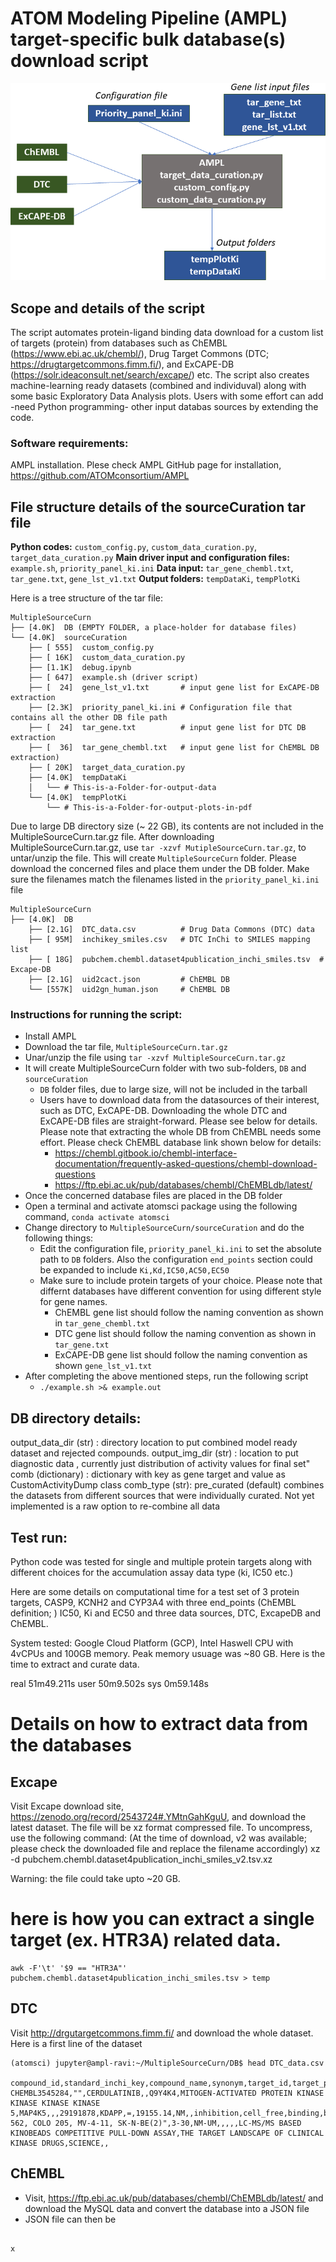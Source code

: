 # ATOM Modeling Pipeline (AMPL) target-specific bulk database(s) download script

![](./../Img/BuldDownload.png) 

## Scope and details of the script

The script automates protein-ligand binding data download for a custom list of targets (protein) from databases such as ChEMBL (https://www.ebi.ac.uk/chembl/), Drug Target Commons (DTC; https://drugtargetcommons.fimm.fi/), and ExCAPE-DB (https://solr.ideaconsult.net/search/excape/) etc. The script also creates 
machine-learning ready datasets (combined and individuval) along with some basic Exploratory Data Analysis plots. Users with some effort can add -need Python programming- other input databas sources by extending the code.   

### Software requirements: 

AMPL installation. Plese check AMPL GitHub page for installation, https://github.com/ATOMconsortium/AMPL 

## File structure details of the sourceCuration tar file

**Python codes:** `custom_config.py`, `custom_data_curation.py`, `target_data_curation.py`
**Main driver input and configuration files:** `example.sh`, `priority_panel_ki.ini`
**Data input:** `tar_gene_chembl.txt`, `tar_gene.txt`, `gene_lst_v1.txt` 
**Output folders:** `tempDataKi`, `tempPlotKi`

Here is a tree structure of the tar file:  
``` 
MultipleSourceCurn
├── [4.0K]  DB (EMPTY FOLDER, a place-holder for database files)
└── [4.0K]  sourceCuration
    ├── [ 555]  custom_config.py
    ├── [ 16K]  custom_data_curation.py
    ├── [1.1K]  debug.ipynb
    ├── [ 647]  example.sh (driver script)
    ├── [  24]  gene_lst_v1.txt       # input gene list for ExCAPE-DB extraction
    ├── [2.3K]  priority_panel_ki.ini # Configuration file that contains all the other DB file path
    ├── [  24]  tar_gene.txt          # input gene list for DTC DB extraction
    ├── [  36]  tar_gene_chembl.txt   # input gene list for ChEMBL DB extraction)
    ├── [ 20K]  target_data_curation.py
    ├── [4.0K]  tempDataKi
    │   └── # This-is-a-Folder-for-output-data
    └── [4.0K]  tempPlotKi
        └── # This-is-a-Folder-for-output-plots-in-pdf
```

Due to large DB directory size (~ 22 GB), its contents are not included in the MultipleSourceCurn.tar.gz file. 
After downloading MultipleSourceCurn.tar.gz, use `tar -xzvf MutipleSourceCurn.tar.gz`, to untar/unzip the 
file. This will create `MultipleSourceCurn` folder. Please download the concerned files and place them under the 
DB folder. Make sure the filenames match the filenames listed in the `priority_panel_ki.ini` file

```
MultipleSourceCurn
├── [4.0K]  DB
    ├── [2.1G]  DTC_data.csv          # Drug Data Commons (DTC) data 
    ├── [ 95M]  inchikey_smiles.csv   # DTC InChi to SMILES mapping list
    ├── [ 18G]  pubchem.chembl.dataset4publication_inchi_smiles.tsv  # Excape-DB
    ├── [2.1G]  uid2cact.json         # ChEMBL DB 
    └── [557K]  uid2gn_human.json     # ChEMBL DB
```

### Instructions for running the script:
* Install AMPL 
* Download the tar file, `MultipleSourceCurn.tar.gz`
* Unar/unzip the file using `tar -xzvf MultipleSourceCurn.tar.gz`
* It will create MultipleSourceCurn folder with two sub-folders, `DB` and `sourceCuration`
   * `DB` folder files, due to large size, will not be included in the tarball 
   * Users have to download data from the datasources of their interest, such as DTC, ExCAPE-DB. Downloading the whole DTC and ExCAPE-DB files are straight-forward. Please see below for details. Please note that extracting the whole DB from ChEMBL needs some effort. Please check ChEMBL database link shown below for details:
      * https://chembl.gitbook.io/chembl-interface-documentation/frequently-asked-questions/chembl-download-questions
      * https://ftp.ebi.ac.uk/pub/databases/chembl/ChEMBLdb/latest/
* Once the concerned database files are placed in the DB folder 
* Open a terminal and activate atomsci package using the following command, `conda activate atomsci`
* Change directory to `MultipleSourceCurn/sourceCuration` and do the following things: 
  - Edit the configuration file, `priority_panel_ki.ini` to set the absolute path to `DB` folders. Also the configuration `end_points` section could be expanded to include `Ki,Kd,IC50,AC50,EC50`
  - Make sure to include protein targets of your choice. Please note that differnt databases have different convention for using different style for gene names. 
    * ChEMBL gene list should follow the naming convention as shown in `tar_gene_chembl.txt`
    * DTC gene list should follow the naming convention as shown in `tar_gene.txt` 
    * ExCAPE-DB gene list should follow the naming convention as shown `gene_lst_v1.txt`
* After completing the above mentioned steps, run the following script
  - `./example.sh >& example.out` 
  

## DB directory details: 

output_data_dir (str) : directory location to put combined model ready dataset and rejected compounds.
output_img_dir (str) : location to put diagnostic data , currently just distribution of activity values for final set"
comb (dictionary) : dictionary with key as gene target and value as CustomActivityDump class
comb_type (str): pre_curated (default) combines the datasets from different sources that were individually curated. 
Not yet implemented is a raw option to re-combine all data

## Test run: 
Python code was tested for single and multiple protein targets along with different choices 
for the accumulation assay data type (ki, IC50 etc.)  

Here are some details on computational time for a test set of 3 protein targets, CASP9, KCNH2 and CYP3A4 with 
three end_points (ChEMBL definition;  ) IC50, Ki and EC50 and three data sources, DTC, ExcapeDB and ChEMBL. 

System tested: Google Cloud Platform (GCP), Intel Haswell CPU with 4vCPUs and 100GB memory. 
Peak memory usuage was ~80 GB. Here is the time to extract and curate data.

real    51m49.211s
user    50m9.502s
sys     0m59.148s


# Details on how to extract data from the databases

## Excape

Visit Excape download site, https://zenodo.org/record/2543724#.YMtnGahKguU,
and download the latest dataset. The file will be xz format compressed file. 
To uncompress, use the following command: 
(At the time of download, v2 was available; please check the downloaded file and replace the 
filename accordingly)
xz -d pubchem.chembl.dataset4publication_inchi_smiles_v2.tsv.xz 

Warning: the file could take upto ~20 GB. 
# here is how you can extract a single target (ex. HTR3A) related data.
```
awk -F'\t' '$9 == "HTR3A"'  pubchem.chembl.dataset4publication_inchi_smiles.tsv > temp
```
## DTC

Visit http://drgutargetcommons.fimm.fi/ and download the whole dataset. Here is a first line of the dataset

```
(atomsci) jupyter@ampl-ravi:~/MultipleSourceCurn/DB$ head DTC_data.csv

compound_id,standard_inchi_key,compound_name,synonym,target_id,target_pref_name,gene_names,wildtype_or_mutant,mutation_info,pubmed_id,standard_type,standard_relation,standard_value,standard_units,activity_comment,ep_action_mode,assay_format,assaytype,assay_subtype,inhibitor_type,detection_tech,assay_cell_line,compound_concentration_value,compound_concentration_value_unit,substrate_type,substrate_relation,substrate_value,substrate_units,assay_description,title,journal,doc_type,annotation_comments
CHEMBL3545284,"",CERDULATINIB,,Q9Y4K4,MITOGEN-ACTIVATED PROTEIN KINASE KINASE KINASE KINASE 5,MAP4K5,,,29191878,KDAPP,=,19155.14,NM,,inhibition,cell_free,binding,binding_reversible,"",label_free_technology,"K-562, COLO 205, MV-4-11, SK-N-BE(2)",3-30,NM-UM,,,,,LC-MS/MS BASED KINOBEADS COMPETITIVE PULL-DOWN ASSAY,THE TARGET LANDSCAPE OF CLINICAL KINASE DRUGS,SCIENCE,,

```

## ChEMBL 

* Visit, https://ftp.ebi.ac.uk/pub/databases/chembl/ChEMBLdb/latest/ and download the MySQL data and convert the database 
into a JSON file 
* JSON file can then be 
```
 
x

